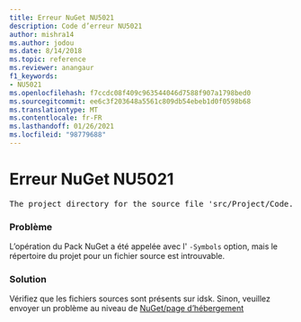 ```yaml
---
title: Erreur NuGet NU5021
description: Code d’erreur NU5021
author: mishra14
ms.author: jodou
ms.date: 8/14/2018
ms.topic: reference
ms.reviewer: anangaur
f1_keywords:
- NU5021
ms.openlocfilehash: f7ccdc08f409c963544046d7588f907a1798bed0
ms.sourcegitcommit: ee6c3f203648a5561c809db54ebeb1d0f0598b68
ms.translationtype: MT
ms.contentlocale: fr-FR
ms.lasthandoff: 01/26/2021
ms.locfileid: "98779688"
---
```

# <a name="nuget-error-nu5021"></a>Erreur NuGet NU5021
<pre>The project directory for the source file 'src/Project/Code.cs' could not be found.</pre>

### <a name="issue"></a>Problème

L’opération du Pack NuGet a été appelée avec l' `-Symbols` option, mais le répertoire du projet pour un fichier source est introuvable.


### <a name="solution"></a>Solution

Vérifiez que les fichiers sources sont présents sur idsk. Sinon, veuillez envoyer un problème au niveau de [NuGet/page d’hébergement](https://github.com/NuGet/Home/issues)

